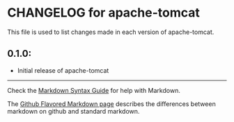 # CHANGELOG for apache-tomcat

This file is used to list changes made in each version of apache-tomcat.

## 0.1.0:

* Initial release of apache-tomcat

- - - 
Check the [Markdown Syntax Guide](http://daringfireball.net/projects/markdown/syntax) for help with Markdown.

The [Github Flavored Markdown page](http://github.github.com/github-flavored-markdown/) describes the differences between markdown on github and standard markdown.
